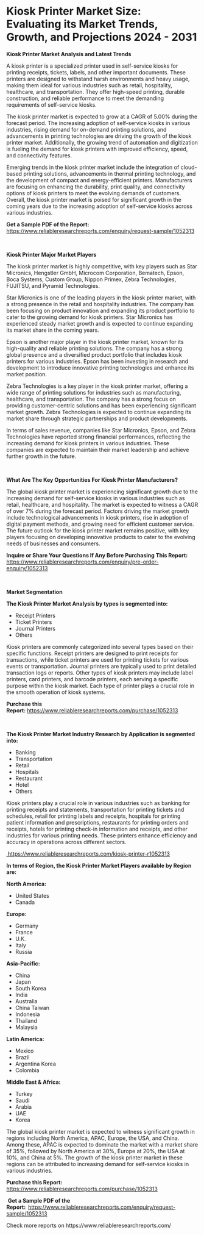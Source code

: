 <p><h1>Kiosk Printer Market Size: Evaluating its Market Trends, Growth, and Projections 2024 - 2031</h1></p><p><strong>Kiosk Printer Market Analysis and Latest Trends</strong></p>
<p><p>A kiosk printer is a specialized printer used in self-service kiosks for printing receipts, tickets, labels, and other important documents. These printers are designed to withstand harsh environments and heavy usage, making them ideal for various industries such as retail, hospitality, healthcare, and transportation. They offer high-speed printing, durable construction, and reliable performance to meet the demanding requirements of self-service kiosks.</p><p>The kiosk printer market is expected to grow at a CAGR of 5.00% during the forecast period. The increasing adoption of self-service kiosks in various industries, rising demand for on-demand printing solutions, and advancements in printing technologies are driving the growth of the kiosk printer market. Additionally, the growing trend of automation and digitization is fueling the demand for kiosk printers with improved efficiency, speed, and connectivity features.</p><p>Emerging trends in the kiosk printer market include the integration of cloud-based printing solutions, advancements in thermal printing technology, and the development of compact and energy-efficient printers. Manufacturers are focusing on enhancing the durability, print quality, and connectivity options of kiosk printers to meet the evolving demands of customers. Overall, the kiosk printer market is poised for significant growth in the coming years due to the increasing adoption of self-service kiosks across various industries.</p></p>
<p><strong>Get a Sample PDF of the Report:&nbsp;</strong> <a href="https://www.reliableresearchreports.com/enquiry/request-sample/1052313">https://www.reliableresearchreports.com/enquiry/request-sample/1052313</a></p>
<p>&nbsp;</p>
<p><strong>Kiosk Printer Major Market Players</strong></p>
<p><p>The kiosk printer market is highly competitive, with key players such as Star Micronics, Hengstler GmbH, Microcom Corporation, Bematech, Epson, Boca Systems, Custom Group, Nippon Primex, Zebra Technologies, FUJITSU, and Pyramid Technologies. </p><p>Star Micronics is one of the leading players in the kiosk printer market, with a strong presence in the retail and hospitality industries. The company has been focusing on product innovation and expanding its product portfolio to cater to the growing demand for kiosk printers. Star Micronics has experienced steady market growth and is expected to continue expanding its market share in the coming years.</p><p>Epson is another major player in the kiosk printer market, known for its high-quality and reliable printing solutions. The company has a strong global presence and a diversified product portfolio that includes kiosk printers for various industries. Epson has been investing in research and development to introduce innovative printing technologies and enhance its market position.</p><p>Zebra Technologies is a key player in the kiosk printer market, offering a wide range of printing solutions for industries such as manufacturing, healthcare, and transportation. The company has a strong focus on providing customer-centric solutions and has been experiencing significant market growth. Zebra Technologies is expected to continue expanding its market share through strategic partnerships and product developments.</p><p>In terms of sales revenue, companies like Star Micronics, Epson, and Zebra Technologies have reported strong financial performances, reflecting the increasing demand for kiosk printers in various industries. These companies are expected to maintain their market leadership and achieve further growth in the future.</p></p>
<p>&nbsp;</p>
<p><strong>What Are The Key Opportunities For Kiosk Printer Manufacturers?</strong></p>
<p><p>The global kiosk printer market is experiencing significant growth due to the increasing demand for self-service kiosks in various industries such as retail, healthcare, and hospitality. The market is expected to witness a CAGR of over 7% during the forecast period. Factors driving the market growth include technological advancements in kiosk printers, rise in adoption of digital payment methods, and growing need for efficient customer service. The future outlook for the kiosk printer market remains positive, with key players focusing on developing innovative products to cater to the evolving needs of businesses and consumers.</p></p>
<p><strong>Inquire or Share Your Questions If Any Before Purchasing This Report:</strong> <a href="https://www.reliableresearchreports.com/enquiry/pre-order-enquiry/1052313">https://www.reliableresearchreports.com/enquiry/pre-order-enquiry/1052313</a></p>
<p>&nbsp;</p>
<p><strong>Market Segmentation</strong></p>
<p><strong>The Kiosk Printer Market Analysis by types is segmented into:</strong></p>
<p><ul><li>Receipt Printers</li><li>Ticket Printers</li><li>Journal Printers</li><li>Others</li></ul></p>
<p><p>Kiosk printers are commonly categorized into several types based on their specific functions. Receipt printers are designed to print receipts for transactions, while ticket printers are used for printing tickets for various events or transportation. Journal printers are typically used to print detailed transaction logs or reports. Other types of kiosk printers may include label printers, card printers, and barcode printers, each serving a specific purpose within the kiosk market. Each type of printer plays a crucial role in the smooth operation of kiosk systems.</p></p>
<p><strong>Purchase this Report:&nbsp;</strong><a href="https://www.reliableresearchreports.com/purchase/1052313">https://www.reliableresearchreports.com/purchase/1052313</a></p>
<p>&nbsp;</p>
<p><strong>The Kiosk Printer Market Industry Research by Application is segmented into:</strong></p>
<p><ul><li>Banking</li><li>Transportation</li><li>Retail</li><li>Hospitals</li><li>Restaurant</li><li>Hotel</li><li>Others</li></ul></p>
<p><p>Kiosk printers play a crucial role in various industries such as banking for printing receipts and statements, transportation for printing tickets and schedules, retail for printing labels and receipts, hospitals for printing patient information and prescriptions, restaurants for printing orders and receipts, hotels for printing check-in information and receipts, and other industries for various printing needs. These printers enhance efficiency and accuracy in operations across different sectors.</p></p>
<p><a href="https://www.reliableresearchreports.com/kiosk-printer-r1052313">&nbsp;https://www.reliableresearchreports.com/kiosk-printer-r1052313</a></p>
<p><strong>In terms of Region, the Kiosk Printer Market Players available by Region are:</strong></p>
<p>
    <p> <strong> North America: </strong>
        <ul>
            <li>United States</li>
            <li>Canada</li>
        </ul>
        </p> 
    <p> <strong> Europe: </strong>
        <ul>
            <li>Germany</li>
            <li>France</li>
            <li>U.K.</li>
            <li>Italy</li>
            <li>Russia</li>
        </ul>
        </p> 
    <p> <strong> Asia-Pacific: </strong>
        <ul>
            <li>China</li>
            <li>Japan</li>
            <li>South Korea</li>
            <li>India</li>
            <li>Australia</li>
            <li>China Taiwan</li>
            <li>Indonesia</li>
            <li>Thailand</li>
            <li>Malaysia</li>
        </ul>
        </p> 
    <p> <strong> Latin America: </strong>
        <ul>
            <li>Mexico</li>
            <li>Brazil</li>
            <li>Argentina Korea</li>
            <li>Colombia</li>
        </ul>
        </p> 
    <p> <strong> Middle East & Africa: </strong>
        <ul>
            <li>Turkey</li>
            <li>Saudi</li>
            <li>Arabia</li>
            <li>UAE</li>
            <li>Korea</li>
        </ul>
    </p>
    </p>
<p><p>The global kiosk printer market is expected to witness significant growth in regions including North America, APAC, Europe, the USA, and China. Among these, APAC is expected to dominate the market with a market share of 35%, followed by North America at 30%, Europe at 20%, the USA at 10%, and China at 5%. The growth of the kiosk printer market in these regions can be attributed to increasing demand for self-service kiosks in various industries.</p></p>
<p><strong>Purchase this Report: </strong><a href="https://www.reliableresearchreports.com/purchase/1052313">https://www.reliableresearchreports.com/purchase/1052313</a></p>
<p>&nbsp;<strong>Get a Sample PDF of the Report:&nbsp;&nbsp;</strong><a href="https://www.reliableresearchreports.com/enquiry/request-sample/1052313">https://www.reliableresearchreports.com/enquiry/request-sample/1052313</a></p>
<p><strong></strong></p>
<p>Check more reports on https://www.reliableresearchreports.com/</p>